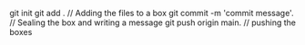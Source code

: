 git init
git add <filename>.    // Adding the files to a box
git commit -m 'commit message'.   // Sealing the box and writing a message
git push origin main.   // pushing the boxes
